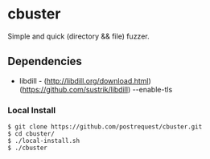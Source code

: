 # cbuster

Simple and quick (directory && file) fuzzer.

## Dependencies
* libdill - (http://libdill.org/download.html) (https://github.com/sustrik/libdill) --enable-tls

### Local Install
```
$ git clone https://github.com/postrequest/cbuster.git
$ cd cbuster/
$ ./local-install.sh
$ ./cbuster
```
